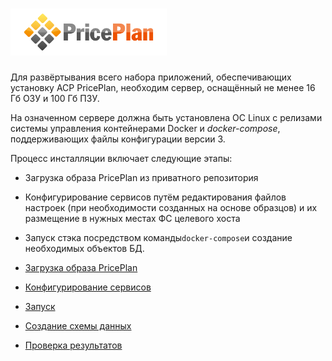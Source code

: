 # 

# ![](/assets/PricePlan-250x75.png)

Для развёртывания всего набора приложений, обеспечивающих установку АСР PricePlan, необходим сервер, оснащённый не менее 16 Гб ОЗУ и 100 Гб ПЗУ.

На означенном сервере должна быть установлена ОС Linux c релизами системы управления контейнерами Docker и _docker-compose_, поддерживающих файлы конфигурации версии 3.

Процесс инсталляции включает следующие этапы:

* Загрузка образа PricePlan из приватного репозитория

* Конфигурирование сервисов путём редактирования файлов настроек \(при необходимости созданных на основе образцов\) и их размещение в нужных местах ФС целевого хоста

* Запуск стэка посредством команды`docker-compose`и создание необходимых объектов БД.

* [Загрузка образа PricePlan](download.md)
* [Конфигурирование сервисов](configuration.md)
* [Запуск](start.md)
* [Создание схемы данных](db-schema.md)
* [Проверка результатов](final-tests.md)



